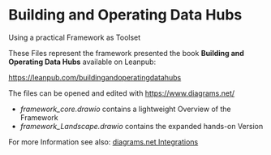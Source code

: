 # Building and Operating Data Hubs
Using a practical Framework as Toolset

These Files represent the framework presented the book **Building and Operating Data Hubs** available on Leanpub:

https://leanpub.com/buildingandoperatingdatahubs


The files can be opened and edited with https://www.diagrams.net/

* _framework_core.drawio_ contains a lightweight Overview of the Framework
* _framework_Landscape.drawio_ contains the expanded hands-on Version

For more Information see also: [diagrams.net Integrations](https://www.diagrams.net/integrations)
